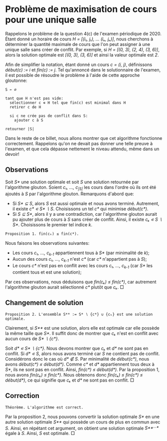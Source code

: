 # Problème de maximisation de cours pour une unique salle

Rappelons le problème de la question 4(c) de l'examen périodique de
2020. Étant donné un horaire de cours _H = [(i₁, j₁), ... (iₙ, jₙ)]_,
nous cherchons à déterminer la quantité maximale de cours que l'on
peut assigner à une unique salle sans créer de conflit. Par exemple,
si _H = [(0, 3), (2, 4), (3, 6)]_, alors la solution optimale est
_[(0, 3), (3, 6)]_ et ainsi la valeur optimale est _2_.

Afin de simplifier la notation, étant donné un cours _c = (i, j)_,
définissons _début(c) := i_ et _fin(c) := j_.  Tel qu'annoncé dans le
solutionnaire de l'examen, il est possible de résoudre le problème à
l'aide de cette approche gloutonne:

```
S ← ∅

tant que H n'est pas vide:
  sélectionner c ∊ H tel que fin(c) est minimal dans H
  retirer c de H
  
  si c ne crée pas de conflit dans S:
    ajouter c à S
    
retourner |S|
```

Dans le reste de ce billet, nous allons montrer que cet algorithme
fonctionne correctement. Rappelons qu'on ne devait pas donner une
telle preuve à l'examen, et que cela dépasse nettement le niveau
attendu, même dans un devoir!

## Observations 

Soit _S*_ une solution optimale et soit _S_ une solution retournée par
l'algorithme glouton. Soient _c₁, ..., c<sub>|S|</sub>_ les cours dans
l'ordre où ils ont été ajoutés à _S_ par l'algorithme
glouton. Remarquons d'abord que:

* Si _S* ⊆ S_, alors _S_ est aussi optimale et nous avons
  terminé. Autrement, il existe _c* ∊ S* ∖ S_. Choisissons un tel _c*_
  qui minimise _début(c*)_.
* Si _S ⊆ S*_, alors il y a une contradiction, car l'algorithme
  glouton aurait pu ajouter plus de cours à _S_ sans créer de
  conflit. Ainsi, il existe _cₖ ∊ S ∖ S*_. Choisissons le premier tel
  indice _k_.

```
Proposition 1. fin(cₖ) ≤ fin(c*).
```

Nous faisons les observations suivantes:

* Les cours _c₁, ..., c<sub>k-1</sub>_ appartiennent tous à _S*_ (par
  minimalité de _k_);
* Aucun des cours _c₁, ..., c<sub>k-1</sub>_ n'est _c*_ (car _c*_
  n'appartient pas à _S_);
* Le cours _c*_ n'est pas en conflit avec les cours _c₁, ...,
  c<sub>k-1</sub>_ (car _S*_ les contient tous et est une solution);

Par ces observations, nous déduisons que _fin(cₖ) ≤ fin(c*)_, car
autrement l'algorithme glouton aurait sélectionné _c*_ plutôt que
_cₖ_. □

## Changement de solution

```
Proposition 2. L'ensemble S** := S* ∖ {c*} ∪ {cₖ} est une solution optimale.
```

Clairement, si _S**_ est une solution, alors elle est optimale car
elle possède la même taille que _S*_.  Il suffit donc de montrer que
_cₖ_ n'est en conflit avec aucun cours de _S* ∖ {c*}_.

Soit _d* ∊ S* ∖ {c*}_. Nous devons montrer que _cₖ_ et _d*_ ne sont
pas en conflit.  Si _d* ∊ S_, alors nous avons terminé car _S_ ne
contient pas de conflit. Considérons donc le cas où _d* ∉ S_.  Par
minimalité de _début(c*)_, nous avons _début(c*) ≤ début(d*)_. Comme
_c*_ et _d*_ appartiennent tous deux à _S*_, ils ne sont pas en
conflit. Ainsi, _fin(c*) ≤ début(d*)_.  Par la proposition 1, nous
avons _fin(cₖ) ≤ fin(c*)_. Nous obtenons donc _fin(cₖ) ≤ fin(c*) ≤
début(d*)_, ce qui signifie que _cₖ_ et _d*_ ne sont pas en conflit. □

## Correction

```
Théorème. L'algorithme est correct.
```

Par la proposition 2, nous pouvons convertir la solution optimale _S*_
en une autre solution optimale _S**_ qui possède un cours de plus en
commun avec _S_. Ainsi, en répétant cet argument, on obtient une
solution optimale _S**<sup>…</sup>*_ égale à _S_. Ainsi, _S_ est
optimale. □
